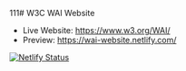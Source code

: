 111# W3C WAI Website

- Live Website: https://www.w3.org/WAI/
- Preview: https://wai-website.netlify.com/

[![Netlify Status](https://api.netlify.com/api/v1/badges/faaa4954-0194-47fa-9b74-540ab79f4a8d/deploy-status)](https://app.netlify.com/sites/wai-website/deploys)
